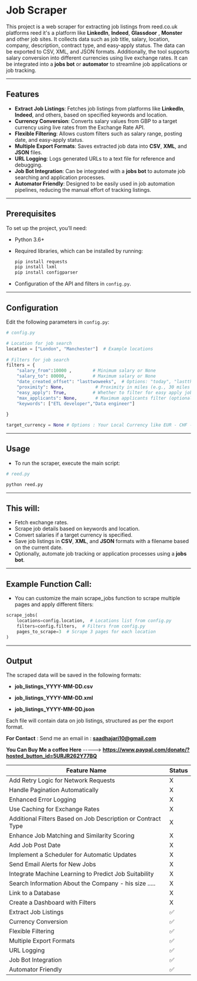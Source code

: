 # Job Scraper

This project is a web scraper for extracting job listings from reed.co.uk platforms reed it's a platform like **LinkedIn**, **Indeed**, **Glassdoor** , **Monster**  and other job sites. It collects data such as job title, salary, location, company, description, contract type, and easy-apply status. The data can be exported to CSV, XML, and JSON formats. Additionally, the tool supports salary conversion into different currencies using live exchange rates. It can be integrated into a **jobs bot** or **automator** to streamline job applications or job tracking.

---

## Features

- **Extract Job Listings**: Fetches job listings from platforms like **LinkedIn**, **Indeed**, and others, based on specified keywords and location.
- **Currency Conversion**: Converts salary values from GBP to a target currency using live rates from the Exchange Rate API.
- **Flexible Filtering**: Allows custom filters such as salary range, posting date, and easy-apply status.
- **Multiple Export Formats**: Saves extracted job data into **CSV**, **XML**, and **JSON** files.
- **URL Logging**: Logs generated URLs to a text file for reference and debugging.
- **Job Bot Integration**: Can be integrated with a **jobs bot** to automate job searching and application processes.
- **Automator Friendly**: Designed to be easily used in job automation pipelines, reducing the manual effort of tracking listings.

---

## Prerequisites

To set up the project, you’ll need:

- Python 3.6+
- Required libraries, which can be installed by running:

    ```bash
    pip install requests
    pip install lxml
    pip install configparser

    ```

- Configuration of the API and filters in `config.py`.

---

## Configuration

Edit the following parameters in `config.py`:

```python
# config.py

# Location for job search
location = ["London", "Manchester"]  # Example locations
  
# Filters for job search
filters = {
    "salary_from":10000 ,        # Minimum salary or None
    "salary_to": 80000,          # Maximum salary or None
    "date_created_offset": "lasttwoweeks",  # Options: "today", "lastthreedays", "lastweek", "lasttwoweeks", or None
    "proximity": None,            # Proximity in miles (e.g., 30 miles from the location)
    "easy_apply": True,          # Whether to filter for easy apply jobs
    "max_applicants": None,       # Maximum applicants filter (optional) or None
    "keywords": ["ETL developer","Data engineer"]
         
}

target_currency = None # Options : Your Local Currency like EUR - CHF - MAD  ...... or NONE ---> Pound
```
---

## Usage 
- To run the scraper, execute the main script:

```python
# reed.py 

python reed.py 
```

---
## This will:

- Fetch exchange rates.
- Scrape job details based on keywords and location.
- Convert salaries if a target currency is specified.
- Save job listings in **CSV**, **XML**, and **JSON** formats with a filename based on the current date.
- Optionally, automate job tracking or application processes using a **jobs bot**.

---
## Example Function Call:

- You can customize the main scrape_jobs function to scrape multiple pages and apply different filters:

```python
scrape_jobs(
    locations=config.location,  # Locations list from config.py
    filters=config.filters,  # Filters from config.py
    pages_to_scrape=3  # Scrape 3 pages for each location
)
```
---

## Output
The scraped data will be saved in the following formats:

- **job_listings_YYYY-MM-DD.csv**

- **job_listings_YYYY-MM-DD.xml**

- **job_listings_YYYY-MM-DD.json**


Each file will contain data on job listings, structured as per the export format.

**For Contact** : Send me an email in : **saadhajari10@gmail.com**

**You Can Buy Me a coffee Here** -----> **https://www.paypal.com/donate/?hosted_button_id=5URJR262Y77BQ**


| Feature Name                                           | Status   |
|--------------------------------------------------------|----------|
| Add Retry Logic for Network Requests                   | X        |
| Handle Pagination Automatically                        | X        |
| Enhanced Error Logging                                 | X        |
| Use Caching for Exchange Rates                         | X        |
| Additional Filters Based on Job Description or Contract Type | X        |
| Enhance Job Matching and Similarity Scoring            | X        |
| Add Job Post Date                                      | X        |
| Implement a Scheduler for Automatic Updates            | X        |
| Send Email Alerts for New Jobs                         | X        |
| Integrate Machine Learning to Predict Job Suitability  | X        |
| Search Information About the Company - his size .....  | X          |
| Link to a Database                                     | X          |
| Create a Dashboard with Filters                        | X          |
| Extract Job Listings                                   | ✅       |
| Currency Conversion                                    | ✅       |
| Flexible Filtering                                     | ✅       |
| Multiple Export Formats                                | ✅       |
| URL Logging                                            | ✅       |
| Job Bot Integration                                    | ✅       |
| Automator Friendly                                     | ✅       | 




